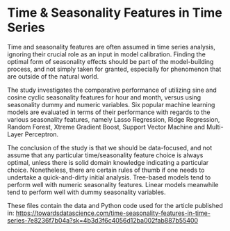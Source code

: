 # Time & Seasonality Features in Time Series

Time and seasonality features are often assumed in time series analysis, ignoring their crucial role as an input in model calibration. Finding the optimal form of seasonality effects should be part of the model-building process, and not simply taken for granted, especially for phenomenon that are outside of the natural world.

The study investigates the comparative performance of utilizing sine and cosine cyclic seasonality features for hour and month, versus using seasonality dummy and numeric variables. Six popular machine learning models are evaluated in terms of their performance with regards to the various seasonality features, namely Lasso Regression, Ridge Regression, Random Forest, Xtreme Gradient Boost, Support Vector Machine and Multi-Layer Perceptron. 

The conclusion of the study is that we should be data-focused, and not assume that any particular time/seasonality feature choice is always optimal, unless there is solid domain knowledge indicating a particular choice. Nonetheless, there are certain rules of thumb if one needs to undertake a quick-and-dirty initial analysis. Tree-based models tend to perform well with numeric seasonality features. Linear models meanwhile tend to perform well with dummy seasonality variables.

These files contain the data and Python code used for the article published in: https://towardsdatascience.com/time-seasonality-features-in-time-series-7e8236f7b04a?sk=4b3d3f6c4056d12ba002fab887b55400
